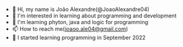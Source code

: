 
- 👋 Hi, my name is João Alexandre(@JoaoAlexandre04)
- 👀 I'm interested in learning about programming and development
- 🌱 I'm learning phyton, java and logic for programming
- 📫 How to reach me(joaoo.ale04@gmail.com)
- 📆 I started learning programming in September 2022
